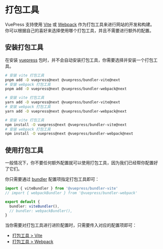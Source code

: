 # 打包工具

VuePress 支持使用 [Vite](https://vitejs.dev/) 或 [Webpack](https://webpack.js.org/) 作为打包工具来进行网站的开发和构建。你可以根据自己的喜好来选择使用哪个打包工具，并且不需要进行额外的配置。

## 安装打包工具

在安装 [vuepress](https://www.npmjs.com/package/vuepress) 包时，并不会自动安装打包工具，你需要选择并安装一个打包工具。

<CodeGroup>
  <CodeGroupItem title="pnpm" active>

```bash
# 安装 vite 打包工具
pnpm add -D vuepress@next @vuepress/bundler-vite@next
# 安装 webpack 打包工具
pnpm add -D vuepress@next @vuepress/bundler-webpack@next
```

  </CodeGroupItem>

  <CodeGroupItem title="yarn">

```bash
# 安装 vite 打包工具
yarn add -D vuepress@next @vuepress/bundler-vite@next
# 安装 webpack 打包工具
yarn add -D vuepress@next @vuepress/bundler-webpack@next
```

  </CodeGroupItem>

  <CodeGroupItem title="npm">

```bash
# 安装 vite 打包工具
npm install -D vuepress@next @vuepress/bundler-vite@next
# 安装 webpack 打包工具
npm install -D vuepress@next @vuepress/bundler-webpack@next
```

  </CodeGroupItem>
</CodeGroup>

## 使用打包工具

一般情况下，你不要任何额外配置就可以使用打包工具，因为我们已经帮你配置好了它们。

你只需要通过 [bundler](../reference/config.md#bundler) 配置项指定打包工具即可：

```ts
import { viteBundler } from '@vuepress/bundler-vite'
// import { webpackBundler } from '@vuepress/bundler-webpack'

export default {
  bundler: viteBundler(),
  // bundler: webpackBundler(),
}
```

当你需要对打包工具进行进阶配置时，只需要传入对应的配置项即可：

- [打包工具 > Vite](../reference/bundler/vite.md)
- [打包工具 > Webpack](../reference/bundler/webpack.md)
